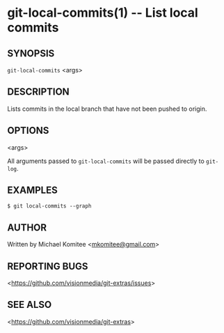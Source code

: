 git-local-commits(1) -- List local commits
=======================================

## SYNOPSIS

`git-local-commits` &lt;args&gt;

## DESCRIPTION

  Lists commits in the local branch that have not been pushed to origin.

## OPTIONS

  &lt;args&gt;

  All arguments passed to `git-local-commits` will be passed directly to `git-log`.

## EXAMPLES

    $ git local-commits --graph

## AUTHOR

Written by Michael Komitee &lt;<mkomitee@gmail.com>&gt;

## REPORTING BUGS

&lt;<https://github.com/visionmedia/git-extras/issues>&gt;

## SEE ALSO

&lt;<https://github.com/visionmedia/git-extras>&gt;

